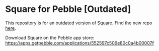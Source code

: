 # Square for Pebble [Outdated]<br>

This repository is for an outdated version of Square. Find the new repo [here](https://github.com/turnervink/old-square).

Download Square on the Pebble app store:
https://apps.getpebble.com/applications/552597c506e80c0a4b00007f
